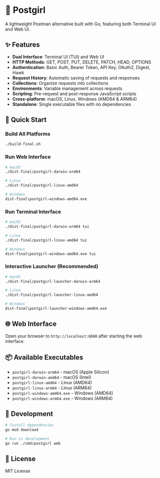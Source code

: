# 🚀 Postgirl

A lightweight Postman alternative built with Go, featuring both Terminal UI and Web UI.

## ✨ Features

- **Dual Interface**: Terminal UI (TUI) and Web UI
- **HTTP Methods**: GET, POST, PUT, DELETE, PATCH, HEAD, OPTIONS
- **Authentication**: Basic Auth, Bearer Token, API Key, OAuth2, Digest, Hawk
- **Request History**: Automatic saving of requests and responses
- **Collections**: Organize requests into collections
- **Environments**: Variable management across requests
- **Scripting**: Pre-request and post-response JavaScript scripts
- **Cross-platform**: macOS, Linux, Windows (AMD64 & ARM64)
- **Standalone**: Single executable files with no dependencies

## 🚀 Quick Start

### Build All Platforms
```bash
./build-final.sh
```

### Run Web Interface
```bash
# macOS
./dist-final/postgirl-darwin-arm64

# Linux
./dist-final/postgirl-linux-amd64

# Windows
dist-final\postgirl-windows-amd64.exe
```

### Run Terminal Interface
```bash
# macOS
./dist-final/postgirl-darwin-arm64 tui

# Linux
./dist-final/postgirl-linux-amd64 tui

# Windows
dist-final\postgirl-windows-amd64.exe tui
```

### Interactive Launcher (Recommended)
```bash
# macOS
./dist-final/postgirl-launcher-darwin-arm64

# Linux
./dist-final/postgirl-launcher-linux-amd64

# Windows
dist-final\postgirl-launcher-windows-amd64.exe
```

## 🌐 Web Interface

Open your browser to `http://localhost:8080` after starting the web interface.

## 📦 Available Executables

- `postgirl-darwin-arm64` - macOS (Apple Silicon)
- `postgirl-darwin-amd64` - macOS (Intel)
- `postgirl-linux-amd64` - Linux (AMD64)
- `postgirl-linux-arm64` - Linux (ARM64)
- `postgirl-windows-amd64.exe` - Windows (AMD64)
- `postgirl-windows-arm64.exe` - Windows (ARM64)

## 🔧 Development

```bash
# Install dependencies
go mod download

# Run in development
go run ./cmd/postgirl web
```

## 📝 License

MIT License